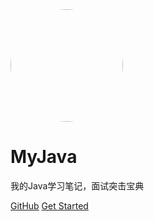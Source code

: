 <!-- _coverpage.md -->

<img width="180px" style="border-radius: 50%" bor src="/images/logo.png">

# **MyJava**

我的Java学习笔记，面试突击宝典

[GitHub](https://github.com/witmy/MyJava)
[Get Started](#docsify)